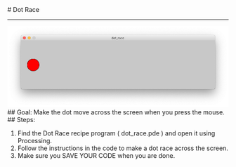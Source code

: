
 <div id="recipeLeftColumn">
  # Dot Race
  <hr/>
  <img src="./dotRace.png"/>
  <div id="recipeGoal">
   ## Goal:
   Make the dot move across the screen when you press the mouse.
  </div>
 </div>
 <div id="recipeRightColumn">
  <div id="recipeSteps">
   ## Steps:
   <ol id="stepList">
    <li>
     Find the Dot Race recipe program ( dot_race.pde ) and open it using Processing.
    </li>
    <li>
     Follow the instructions in the code to make a dot race across the screen.
    </li>
    <li>
     Make sure you SAVE YOUR CODE when you are done.
    </li>
   </ol>
  </div>
 </div>

